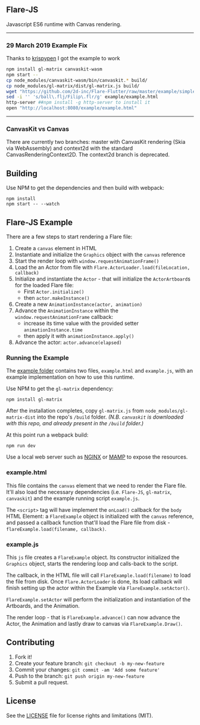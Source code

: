 ## Flare-JS
Javascript ES6 runtime with Canvas rendering.

---

### 29 March 2019 Example Fix
Thanks to [krispypen](https://github.com/2d-inc/Flare-JS/issues/2#issuecomment-450876872) I got the example to work
```bash
npm install gl-matrix canvaskit-wasm
npm start --
cp node_modules/canvaskit-wasm/bin/canvaskit.* build/
cp node_modules/gl-matrix/dist/gl-matrix.js build/
wget "https://github.com/2d-inc/Flare-Flutter/raw/master/example/simple/assets/Filip.flr" -O example/Filip.flr
sed -i '' 's/ball\.flj/Filip\.flr/g' example/example.html
http-server ##npm install -g http-server to install it
open "http://localhost:8080/example/example.html"
```

---

### CanvasKit vs Canvas
There are currently two branches: master with CanvasKit rendering (Skia via WebAssembly) and context2d with the standard CanvasRenderingContext2D. The context2d branch is deprecated.

## Building
Use NPM to get the dependencies and then build with webpack:

```
npm install
npm start -- --watch
```

## Flare-JS Example

There are a few steps to start rendering a Flare file:
1. Create a `canvas` element in HTML
2. Instantiate and initialize the `Graphics` object with the `canvas` reference
3. Start the render loop with `window.requestAnimationFrame()`
4. Load the an Actor from file with `Flare.ActorLoader.load(fileLocation, callback)`
5. Initialize and instantiate the `Actor` - that will initialize the `ActorArtboard`s for the loaded Flare file: 
    - First `Actor.initialize()`
    - then `actor.makeInstance()`
6. Create a new `AnimationInstance(actor, animation)`
7. Advance the `AnimationInstance` within the `window.requestAnimationFrame` callback: 
    - increase its time value with the provided setter `animationInstance.time`
    - then apply it with `animationInstance.apply()`
8. Advance the actor: `actor.advance(elapsed)`

### Running the Example

The [example folder](https://github.com/2d-inc/Flare-JS/blob/master/example) contains two files, `example.html` and `example.js`, with an example implementation on how to use this runtime.

Use NPM to get the `gl-matrix` dependency:
```
npm install gl-matrix
```

After the installation completes, copy `gl-matrix.js` from `node_modules/gl-matrix-dist` into the repo's `/build` folder. *(N.B. `canvaskit` is downloaded with this repo, and already present in the `/build` folder.)*

At this point run a webpack build:
```
npm run dev
```

Use a local web server such as [NGINX](https://www.nginx.com/) or [MAMP](https://www.mamp.info/en/) to expose the resources.

### example.html

This file contains the `canvas` element that we need to render the Flare file. It'll also load the necessary dependencies (i.e. `Flare-JS`, `gl-matrix`, `canvaskit`) and the example running script `example.js`.

The `<script>` tag will have implement the `onLoad()` callback for the `body` HTML Element: a `FlareExample` object is initialized with the `canvas` reference, and passed a callback function that'll load the Flare file from disk - `flareExample.load(filename, callback)`.

### example.js

This `js` file creates a `FlareExample` object. 
Its constructor initialized the `Graphics` object, starts the rendering loop and calls-back to the script.

The callback, in the HTML file will call `FlareExample.load(filename)` to load the file from disk. Once `Flare.ActorLoader` is done, its load callback will finish setting up the actor within the Example via `FlareExample.setActor()`.

`FlareExample.setActor` will perform the initialization and instantiation of the Artboards, and the Animation.

The render loop - that is `FlareExample.advance()` can now advance the Actor, the Animation and lastly draw to canvas via `FlareExample.Draw()`.

## Contributing
1. Fork it!
2. Create your feature branch: `git checkout -b my-new-feature`
3. Commit your changes: `git commit -am 'Add some feature'`
4. Push to the branch: `git push origin my-new-feature`
5. Submit a pull request.

## License
See the [LICENSE](LICENSE) file for license rights and limitations (MIT).
